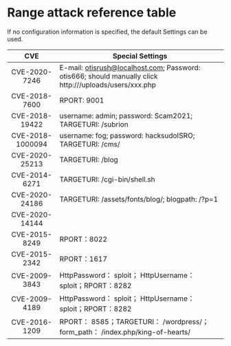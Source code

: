 # Range attack reference table
If no configuration information is specified, the default Settings can be used.

| CVE | Special Settings |
|:--:|----|
| CVE-2020-7246 | E-mail: otisrush@localhost.com; Password: otis666; should manually click http://<target IP>/uploads/users/xxx.php |
| CVE-2018-7600 | RPORT: 9001 |
| CVE-2018-19422 | username: admin; password: Scam2021; TARGETURI:  /subrion |
| CVE-2018-1000094 | username: fog; password: hacksudoISRO; TARGETURI:  /cms/ |
| CVE-2020-25213 | TARGETURI: /blog |
| CVE-2014-6271 | TARGETURI: /cgi-bin/shell.sh |
| CVE-2020-24186 | TARGETURI: /assets/fonts/blog/; blogpath: /?p=1 |
| CVE-2020-14144 |  |
| CVE-2015-8249 | RPORT：8022 |
| CVE-2015-2342 | RPORT：1617 |
| CVE-2009-3843 | HttpPassword： sploit； HttpUsername： sploit；RPORT：8282  |
| CVE-2009-4189 | HttpPassword： sploit； HttpUsername： sploit；RPORT：8282  |
| CVE-2016-1209 | RPORT： 8585；TARGETURI： /wordpress/； form_path： /index.php/king-of-hearts/ |











